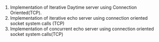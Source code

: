 1. Implementation of Iterative Daytime server using Connection Oriented(TCP).
2. Implementation of iterative echo server using connection oriented socket system calls (TCP)
3. Implementation of concurrent echo server using connection oriented socket system calls(TCP)